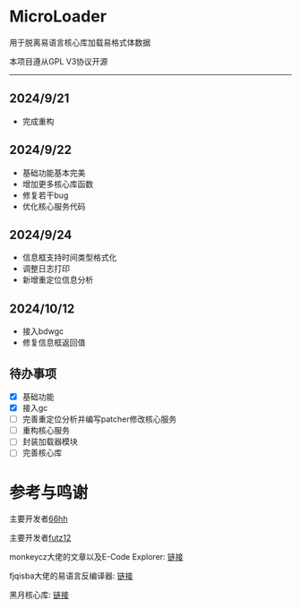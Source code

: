 # MicroLoader

用于脱离易语言核心库加载易格式体数据

本项目遵从GPL V3协议开源

---

## 2024/9/21

- 完成重构

## 2024/9/22

- 基础功能基本完美
- 增加更多核心库函数
- 修复若干bug
- 优化核心服务代码

## 2024/9/24

- 信息框支持时间类型格式化
- 调整日志打印
- 新增重定位信息分析

## 2024/10/12

- 接入bdwgc
- 修复信息框返回值

## 待办事项

- [x] 基础功能
- [x] 接入gc
- [ ] 完善重定位分析并编写patcher修改核心服务
- [ ] 重构核心服务 
- [ ] 封装加载器模块
- [ ] 完善核心库

# 参考与鸣谢

主要开发者[66hh](https://github.com/66hh/)

主要开发者[futz12](https://github.com/futz12)

monkeycz大佬的文章以及E-Code Explorer: [链接](https://bbs.kanxue.com/thread-18478-1.htm)

fjqisba大佬的易语言反编译器: [链接](https://github.com/fjqisba/E-Decompiler)

黑月核心库: [链接](https://github.com/zhongjianhua163/BlackMoonKernelStaticLib)
